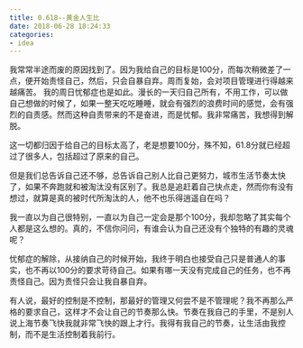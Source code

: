 ```yaml
---
title: 0.618--黄金人生比
date: 2018-06-28 18:24:33
categories: 
- idea
---
```

我常常半途而废的原因找到了。因为我给自己的目标是100分，而每次稍微差了一点，便开始责怪自己，然后，只会自暴自弃。周而复始，会对项目管理进行得越来越痛苦。
我的周日忧郁症也是如此。漫长的一天归自己所有，不用工作，可以做自己想做的时候了，如果一整天吃吃睡睡，就会有强烈的浪费时间的感觉，会有强烈的自责感。然而这种自责带来的不是奋进，而是忧郁。我非常痛苦，我想得到解脱。

这一切都归因于给自己的目标太高了，老是想要100分，殊不知，61.8分就已经超过了很多人，包括超过了原来的自己。

但是我们总告诉自己还不够，总告诉自己别人比自己更努力，城市生活节奏太快了，如果不奔跑就和被淘汰没有区别了。我总是追赶着自己快点走，然而你有没有想过，就算是真的被时代所淘汰的人，他不也乐得逍遥自在吗？

我一直以为自己很特别，一直以为自己一定会是那个100分，我却忽略了其实每个人都是这么想的。真的，不信你问问，有谁会认为自己还没有个独特的有趣的灵魂呢？

忧郁症的解除，从接纳自己的时候开始，我终于明白也接受自己只是普通人的事实，也不再以100分的要求苛待自己。如果有哪一天没有完成自己的任务，也不再责怪自己。因为责怪只会让我自暴自弃。

有人说，最好的控制是不控制，那最好的管理又何尝不是不管理呢？我不再那么严格的要求自己，这样才不会让自己的节奏那么快。节奏在我自己的手里，不是别人说上海节奏飞快我就非常飞快的跟上才行。我得有我自己的节奏，让生活由我控制，而不是生活控制着我前行。